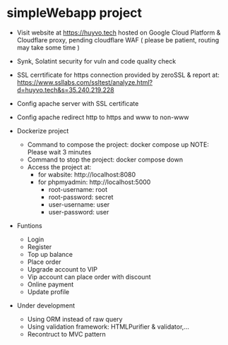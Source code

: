# simpleWebapp project 

* Visit website at https://huyvo.tech hosted on Google Cloud Platform & Cloudflare proxy, pending cloudflare WAF ( please be patient, routing may take some time )
* Synk, Solatint security for vuln and code quality check
* SSL cerrtificate for https connection provided by zeroSSL & report at: https://www.ssllabs.com/ssltest/analyze.html?d=huyvo.tech&s=35.240.219.228
* Config apache server with SSL certificate
* Config apache redirect http to https and www to non-www
* Dockerize project
    - Command to compose the project: docker compose up
    NOTE: Please wait 3 minutes
    - Command to stop the project: docker compose down
    - Access the project at: 
        + for wabsite: http://localhost:8080
        + for phpmyadmin: http://localhost:5000
            - root-username: root
            - root-password: secret
            - user-username: user
            - user-password: user

* Funtions 
    - Login
    - Register
    - Top up balance
    - Place order
    - Upgrade account to VIP
    - Vip account can place order with discount
    - Online payment 
    - Update profile

* Under development
   - Using ORM instead of raw query
   - Using validation framework: HTMLPurifier & validator,...
   - Recontruct to MVC pattern

